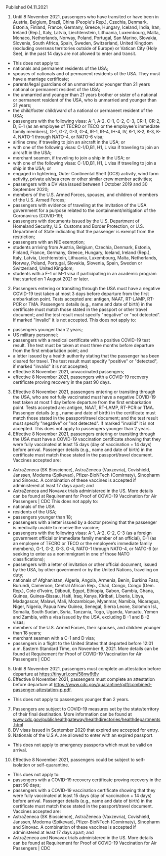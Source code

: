 Published 04.11.2021
1. Until 8 November 2021, passengers who have transited or have been in Austria, Belgium, Brazil, China (People's Rep.), Czechia, Denmark, Estonia, Finland, France, Germany, Greece, Hungary, Iceland, India, Iran, Ireland (Rep.), Italy, Latvia, Liechtenstein, Lithuania, Luxembourg, Malta, Monaco, Netherlands, Norway, Poland, Portugal, San Marino, Slovakia, Slovenia, South Africa, Spain, Sweden, Switzerland, United Kingdom (excluding overseas territories outside of Europe) or Vatican City (Holy See), in the past 14 days are not allowed to enter and transit.
- This does not apply to:
- nationals and permanent residents of the USA;
- spouses of nationals and of permanent residents of the USA. They must have a marriage certificate;
- parents/legal guardians of an unmarried and younger than 21 years national or permanent resident of the USA;
- the unmarried and younger than 21 years brother or sister of a national or permanent resident of the USA, who is unmarried and younger than 21 years;
- the child/foster child/ward of a national or permanent resident of the USA;
- passengers with the following visas: A-1, A-2, C-1, C-2, C-3, CR-1, CR-2, D, E-1 (as an employee of TECRO or TECO or the employee's immediate family members), G-1, G-2, G-3, G-4, IR-1, IR-4, IH-4, IV, K-1, K-2, K-3, K-4, NATO-1 through NATO-4, or NATO-6 visa;
- airline crew, if traveling to join an aircraft in the USA; or
- with one of the following visas: C-1/D,B1, H1, L visa if traveling to join an aircraft in the USA;
- merchant seamen, if traveling to join a ship in the USA; or
- with one of the following visas: C-1/D,B1, H1, L visa if traveling to join a ship in the USA; or
- engaged in lightering, Outer Continental Shelf (OCS) activity, wind farm activity, private air/sea crew or other similar crew member activities;
- passengers with a DV visa issued between 1 October 2019 and 30 September 2020;
- members of the U.S. Armed Forces, spouses, and children of members of the U.S. Armed Forces;
- passengers with evidence of traveling at the invitation of the USA government for a purpose related to the containment/mitigation of the Coronavirus (COVID-19);
- passengers with documents issued by the U.S. Department of Homeland Security, U.S. Customs and Border Protection, or U.S. Department of State indicating that the passenger is exempt from the restriction;
- passengers with an NIE exemption;
- students arriving from Austria, Belgium, Czechia, Denmark, Estonia, Finland, France, Germany, Greece, Hungary, Iceland, Ireland (Rep.), Italy, Latvia, Liechtenstein, Lithuania, Luxembourg, Malta, Netherlands, Norway, Poland, Portugal, Slovakia, Slovenia, Spain, Sweden or Switzerland, United Kingdom;
- students with a F-1 or M-1 visa if participating in an academic program that started on 1 August 2021 or later.
2. Passengers entering or transiting through the USA must have a negative COVID-19 test taken at most 3 days before departure from the first embarkation point. Tests accepted are: antigen, NAAT, RT-LAMP, RT-PCR or TMA. Passengers details (e.g., name and date of birth) in the certificate must match those stated in the passport or other travel document; and the test result must specify "negative" or "not detected". If marked "invalid" it is not accepted.
This does not apply to:
- passengers younger than 2 years;
- US military personnel;
- passengers with a medical certificate with a positive COVID-19 test result. The test must be taken at most three months before departure from the first embarkation point; and
- a letter issued by a health authority stating that the passenger has been cleared for travel. The test result must specify "positive" or "detected", if marked "invalid" it is not accepted;
- effective 8 November 2021, unvaccinated passengers;
- effective 8 November 2021, passengers with a COVID-19 recovery certificate proving recovery in the past 90 days.
3. Effective 8 November 2021, passengers entering or transiting through the USA, who are not fully vaccinated must have a negative COVID-19 test taken at most 1 day before departure from the first embarkation point. Tests accepted are: antigen, NAAT, RT-LAMP, RT-PCR or TMA. Passenger details (e.g., name and date of birth) in the certificate must match those stated in the passport/travel document; and the test result must specify "negative" or "not detected". If marked "invalid" it is not accepted.
This does not apply to passengers younger than 2 years.
4. Effective 8 November 2021, passengers entering or transiting through the USA must have a COVID-19 vaccination certificate showing that they were fully vaccinated at least 15 days (day of vaccination + 14 days) before arrival. Passenger details (e.g., name and date of birth) in the certificate must match those stated in the passport/travel document. Vaccines accepted are:
- AstraZeneca (SK Bioscience), AstraZeneca (Vaxzevria), Covishield, Janssen, Moderna (Spikevax), Pfizer-BioNTech (Comirnaty), Sinopharm and Sinovac. A combination of these vaccines is accepted if administered at least 17 days apart; and
- AstraZeneca and Novavax trials administered in the US.
More details can be found at Requirement for Proof of COVID-19 Vaccination for Air Passengers | CDC
This does not apply to:
- nationals of the USA
- residents of the USA;
- passengers younger than 18;
- passengers with a letter issued by a doctor proving that the passenger is medically unable to receive the vaccine;
- passengers with the following visas: A-1, A-2, C-2, C-3 (as a foreign government official or immediate family member of an official), E-1 (as an employee of TECRO or TECO or the employee’s immediate family members), G-1, G-2, G-3, G-4, NATO-1 through NATO-4, or NATO-6 (or seeking to enter as a nonimmigrant in one of those NATO classifications);
- passengers with a letter of invitation or other official document, issued by the USA, by other government or by the United Nations, traveling on duty;
- nationals of Afghanistan, Algeria, Angola, Armenia, Benin, Burkina Faso, Burundi, Cameroon, Central African Rep., Chad, Congo, Congo (Dem. Rep.), Cote d'Ivoire, Djibouti, Egypt, Ethiopia, Gabon, Gambia, Ghana, Guinea, Guinea-Bissau, Haiti, Iraq, Kenya, Kiribati, Liberia, Libya, Madagascar, Malawi, Mali, Mozambique, Myanmar, Namibia, Nicaragua, Niger, Nigeria, Papua New Guinea, Senegal, Sierra Leone, Solomon Isl., Somalia, South Sudan, Syria, Tanzania, Togo, Uganda, Vanuatu, Yemen and Zambia, with a visa issued by the USA, excluding B -1 and B -2 visas;
- members of the U.S. Armed Forces, their spouses, and children younger than 18 years;
- merchant seamen with a C-1 and D visa;
- passengers in a flight to the United States that departed before 12:01 a.m. Eastern Standard Time, on November 8, 2021.
More details can be found at Requirement for Proof of COVID-19 Vaccination for Air Passengers | CDC
5. Until 8 November 2021, passengers must complete an attestation before departure at <a href="https://tinyurl.com/58nw6t8v">https://tinyurl.com/58nw6t8v</a>
6. Effective 8 November 2021, passengers must complete an attestation before departure at <a href="https://www.cdc.gov/quarantine/pdf/combined-passenger-attestation-p.pdf">https://www.cdc.gov/quarantine/pdf/combined-passenger-attestation-p.pdf</a>.
- This does not apply to passengers younger than 2 years.
7. Passengers are subject to COVID-19 measures set by the state/territory of their final destination. More information can be found at <a href="http://www.cdc.gov/publichealthgateway/healthdirectories/healthdepartments.html">www.cdc.gov/publichealthgateway/healthdirectories/healthdepartments.html</a>
8. DV visas issued in September 2020 that expired are accepted for entry.
9. Nationals of the U.S.A. are allowed to enter with an expired passport.
- This does not apply to emergency passports which must be valid on arrival.
10. Effective 8 November 2021, passengers could be subject to self-isolation or self-quarantine.
- This does not apply to:
- passengers with a COVID-19 recovery certificate proving recovery in the past 90 days;
- passengers with a COVID-19 vaccination certificate showing that they were fully vaccinated at least 15 days (day of vaccination + 14 days) before arrival. Passenger details (e.g., name and date of birth) in the certificate must match those stated in the passport/travel document.
Vaccines accepted are:
- AstraZeneca (SK Bioscience), AstraZeneca (Vaxzevria), Covishield, Janssen, Moderna (Spikevax), Pfizer-BioNTech (Comirnaty), Sinopharm and Sinovac. A combination of these vaccines is accepted if administered at least 17 days apart; and
- AstraZeneca and Novavax trials administered in the US.
More details can be found at Requirement for Proof of COVID-19 Vaccination for Air Passengers | CDC